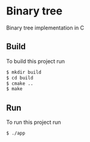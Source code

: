 # Binary tree
Binary tree implementation in C

## Build

To build this project run

```bash
$ mkdir build
$ cd build
$ cmake ..
$ make
```


## Run

To run this project run

```bash
$ ./app
```